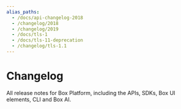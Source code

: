 ```yaml
---
alias_paths:
  - /docs/api-changelog-2018
  - /changelog/2018
  - /changelog/2019
  - /docs/tls-1
  - /docs/tls-11-deprecation
  - /changelog/tls-1.1
---
```


# Changelog

All release notes for Box Platform,
including the APIs, SDKs, Box UI elements, CLI and Box AI.
